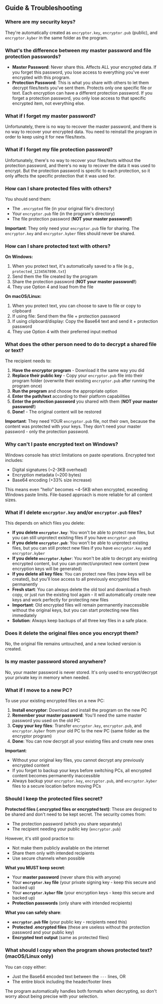 ## Guide & Troubleshooting

### **Where are my security keys?**

They're automatically created as `encryptor.key`, `encryptor.pub` (public), and `encryptor.kyber` in the same folder as the program.

### **What's the difference between my master password and file protection passwords?**

- **Master Password**: Never share this. Affects ALL your encrypted data. If you forget this password, you lose access to everything you've ever encrypted with this program. 
- **Protection Password**: This is what you share with others to let them decrypt files/texts you've sent them. Protects only one specific file or text. Each encryption can have a different protection password. If you forget a protection password, you only lose access to that specific encrypted item, not everything else. 

### **What if I forget my master password?**

Unfortunately, there is no way to recover the master password, and there is no way to recover your encrypted data. You need to reinstall the program in order to keep using it for new files/texts.

### **What if I forget my file protection password?**

Unfortunately, there's no way to recover your files/texts without the protection password, and there's no way to recover the data it was used to encrypt. But the protection password is specific to each protection, so it only affects the specific protection that it was used for.

### **How can I share protected files with others?**

You should send them:
- The `.encrypted` file (in your original file's directory)
- Your `encryptor.pub` file (in the program's directory) 
- The file protection password (**NOT your master password!**)

**Important**: They only need your `encryptor.pub` file for sharing. The `encryptor.key` and `encryptor.kyber` files should never be shared.

### **How can I share protected text with others?**

**On Windows:**
1. When you protect text, it's automatically saved to a file (e.g., `protected_1234567890.txt`)
2. Send them the file created by the program
3. Share the protection password (**NOT your master password!**)
4. They use Option 4 and load from the file

**On macOS/Linux:**
1. When you protect text, you can choose to save to file or copy to clipboard
2. If using file: Send them the file + protection password
3. If using clipboard/display: Copy the Base64 text and send it + protection password
4. They use Option 4 with their preferred input method

### **What does the other person need to do to decrypt a shared file or text?**

The recipient needs to:
1. **Have the encryptor program** - Download it the same way you did
2. **Replace their public key** - Copy your `encryptor.pub` file into their program folder (overwrite their existing `encryptor.pub` after running the program once)
3. **Run the program** and choose the appropriate option
4. **Enter the path/text** according to their platform capabilities
5. **Enter the protection password** you shared with them (**NOT your master password!**)
6. **Done!** - The original content will be restored

**Important**: They need YOUR `encryptor.pub` file, not their own, because the content was protected with your keys. They don't need your master password - only the protection password.

### **Why can't I paste encrypted text on Windows?**

Windows console has strict limitations on paste operations. Encrypted text includes:
- Digital signatures (~2-3KB overhead)
- Encryption metadata (~200 bytes)  
- Base64 encoding (+33% size increase)

This means even "hello" becomes ~4-5KB when encrypted, exceeding Windows paste limits. File-based approach is more reliable for all content sizes.

### **What if I delete `encryptor.key` and/or `encryptor.pub` files?**

This depends on which files you delete:
- **If you delete `encryptor.key`**: You won't be able to protect new files, but you can still unprotect existing files if you have `encryptor.pub`
- **If you delete `encryptor.pub`**: You won't be able to unprotect existing files, but you can still protect new files if you have `encryptor.key` and `encryptor.kyber`
- **If you delete `encryptor.kyber`**: You won't be able to decrypt any existing encrypted content, but you can protect/unprotect new content (new encryption keys will be generated)
- **If you delete all key files**: You can protect new files (new keys will be created), but you'll lose access to all previously encrypted files permanently
- **Fresh start**: You can always delete the old tool and download a fresh copy, or just run the existing tool again - it will automatically create new keys and work perfectly for protecting new files
- **Important**: Old encrypted files will remain permanently inaccessible without the original keys, but you can start protecting new files immediately
- **Solution**: Always keep backups of all three key files in a safe place.

### **Does it delete the original files once you encrypt them?**

No, the original file remains untouched, and a new locked version is created.

### **Is my master password stored anywhere?**

No, your master password is never stored. It's only used to encrypt/decrypt your private key in memory when needed.

### **What if I move to a new PC?**

To use your existing encrypted files on a new PC:
1. **Install encryptor**: Download and install the program on the new PC
2. **Remember your master password**: You'll need the same master password you used on the old PC
3. **Copy your key files**: Transfer `encryptor.key`, `encryptor.pub`, and `encryptor.kyber` from your old PC to the new PC (same folder as the encryptor program)
4. **Done**: You can now decrypt all your existing files and create new ones

**Important**: 
- Without your original key files, you cannot decrypt any previously encrypted content
- If you forget to backup your keys before switching PCs, all encrypted content becomes permanently inaccessible
- Always backup your `encryptor.key`, `encryptor.pub`, and `encryptor.kyber` files to a secure location before moving PCs

### **Should I keep the protected files secret?**

**Protected files (.encrypted files or encrypted text)**: These are designed to be shared and don't need to be kept secret. The security comes from:
- The protection password (which you share separately)
- The recipient needing your public key (`encryptor.pub`)

However, it's still good practice to:
- Not make them publicly available on the internet
- Share them only with intended recipients
- Use secure channels when possible

**What you MUST keep secret**:
- Your **master password** (never share this with anyone)
- Your **`encryptor.key` file** (your private signing key - keep this secure and backed up)
- Your **`encryptor.kyber` file** (your encryption keys - keep this secure and backed up)
- **Protection passwords** (only share with intended recipients)

**What you can safely share**:
- **`encryptor.pub` file** (your public key - recipients need this)
- **Protected .encrypted files** (these are useless without the protection password and your public key)
- **Encrypted text output** (same as protected files)

### **What should I copy when the program shows protected text? (macOS/Linux only)**

You can copy either:
- Just the Base64 encoded text between the `---` lines, OR
- The entire block including the header/footer lines

The program automatically handles both formats when decrypting, so don't worry about being precise with your selection.